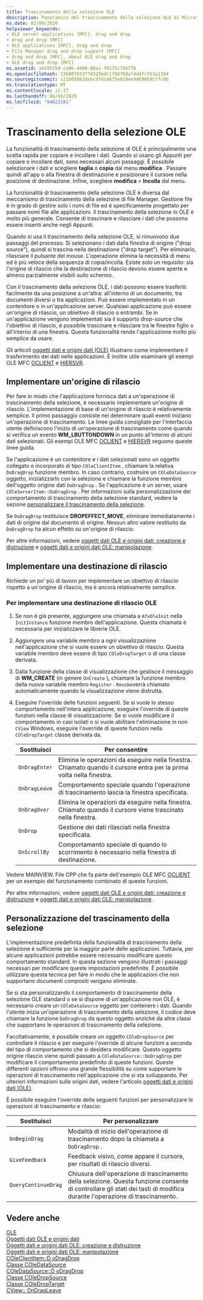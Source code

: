 ```yaml
---
title: Trascinamento della selezione OLE
description: Panoramica del trascinamento della selezione OLE di Microsoft Foundation Classes (MFC), come implementare un'origine di rilascio, un obiettivo di rilascio e come personalizzare il trascinamento della selezione.
ms.date: 02/09/2020
helpviewer_keywords:
- OLE server applications [MFC], drag and drop
- drag and drop [MFC]
- OLE applications [MFC], drag and drop
- File Manager drag and drop support [MFC]
- drag and drop [MFC], about OLE drag and drop
- OLE drag and drop [MFC]
ms.assetid: a4595350-ca06-4400-88a1-f0175c76b77b
ms.openlocfilehash: 23680765377d325bdc1f8878daf4d4fc553a1304
ms.sourcegitcommit: c21b05042debc97d14875e019ee9d698691ffc0b
ms.translationtype: MT
ms.contentlocale: it-IT
ms.lasthandoff: 06/09/2020
ms.locfileid: "84623181"
---
```

# <a name="ole-drag-and-drop"></a>Trascinamento della selezione OLE

La funzionalità di trascinamento della selezione di OLE è principalmente una scelta rapida per copiare e incollare i dati. Quando si usano gli Appunti per copiare o incollare dati, sono necessari alcuni passaggi. È possibile selezionare i dati e scegliere **taglia** o **copia** dal menu **modifica** . Passare quindi all'app o alla finestra di destinazione e posizionare il cursore nella posizione di destinazione. Infine, scegliere **modifica**  >  **Incolla** dal menu.

La funzionalità di trascinamento della selezione OLE è diversa dal meccanismo di trascinamento della selezione di file Manager. Gestione file è in grado di gestire solo i nomi di file ed è specificamente progettato per passare nomi file alle applicazioni. Il trascinamento della selezione in OLE è molto più generale. Consente di trascinare e rilasciare i dati che possono essere inseriti anche negli Appunti.

Quando si usa il trascinamento della selezione OLE, si rimuovono due passaggi del processo. Si selezionano i dati dalla finestra di origine ("drop source"), quindi si trascina nella destinazione ("drop target"). Per eliminarlo, rilasciare il pulsante del mouse. L'operazione elimina la necessità di menu ed è più veloce della sequenza di copia/incolla. Esiste solo un requisito: sia l'origine di rilascio che la destinazione di rilascio devono essere aperte e almeno parzialmente visibili sullo schermo.

Con il trascinamento della selezione OLE, i dati possono essere trasferiti facilmente da una posizione a un'altra: all'interno di un documento, tra documenti diversi o tra applicazioni. Può essere implementato in un contenitore o in un'applicazione server. Qualsiasi applicazione può essere un'origine di rilascio, un obiettivo di rilascio o entrambi. Se in un'applicazione vengono implementati sia il supporto drop-source che l'obiettivo di rilascio, è possibile trascinare e rilasciare tra le finestre figlio o all'interno di una finestra. Questa funzionalità rende l'applicazione molto più semplice da usare.

Gli articoli [oggetti dati e origini dati (OLE)](data-objects-and-data-sources-ole.md) illustrano come implementare il trasferimento dei dati nelle applicazioni. È inoltre utile esaminare gli esempi OLE MFC [OCLIENT](../overview/visual-cpp-samples.md) e [HIERSVR](../overview/visual-cpp-samples.md).

## <a name="implement-a-drop-source"></a><a name="implement-a-drop-source"></a>Implementare un'origine di rilascio

Per fare in modo che l'applicazione fornisca dati a un'operazione di trascinamento della selezione, è necessario implementare un'origine di rilascio. L'implementazione di base di un'origine di rilascio è relativamente semplice. Il primo passaggio consiste nel determinare quali eventi iniziano un'operazione di trascinamento. Le linee guida consigliate per l'interfaccia utente definiscono l'inizio di un'operazione di trascinamento come quando si verifica un evento **WM_LBUTTONDOWN** in un punto all'interno di alcuni dati selezionati. Gli esempi OLE MFC [OCLIENT](../overview/visual-cpp-samples.md) e [HIERSVR](../overview/visual-cpp-samples.md) seguono queste linee guida.

Se l'applicazione è un contenitore e i dati selezionati sono un oggetto collegato o incorporato di tipo `COleClientItem` , chiamare la relativa `DoDragDrop` funzione membro. In caso contrario, costruire un `COleDataSource` oggetto, inizializzarlo con la selezione e chiamare la funzione membro dell'oggetto origine dati `DoDragDrop` . Se l'applicazione è un server, usare `COleServerItem::DoDragDrop` . Per informazioni sulla personalizzazione del comportamento di trascinamento della selezione standard, vedere la sezione [personalizzare il trascinamento della selezione](#customize-drag-and-drop).

Se `DoDragDrop` restituisce **DROPEFFECT_MOVE**, eliminare immediatamente i dati di origine dal documento di origine. Nessun altro valore restituito da `DoDragDrop` ha alcun effetto su un'origine di rilascio.

Per altre informazioni, vedere [oggetti dati OLE e origini dati: creazione e distruzione](data-objects-and-data-sources-creation-and-destruction.md) e [oggetti dati e origini dati OLE: manipolazione](data-objects-and-data-sources-manipulation.md)\.

## <a name="implement-a-drop-target"></a><a name="implement-a-drop-target"></a>Implementare una destinazione di rilascio

Richiede un po' più di lavoro per implementare un obiettivo di rilascio rispetto a un'origine di rilascio, ma è ancora relativamente semplice.

### <a name="to-implement-an-ole-drop-target"></a>Per implementare una destinazione di rilascio OLE

1. Se non è già presente, aggiungere una chiamata a `AfxOleInit` nella `InitInstance` funzione membro dell'applicazione. Questa chiamata è necessaria per inizializzare le librerie OLE.

1. Aggiungere una variabile membro a ogni visualizzazione nell'applicazione che si vuole essere un obiettivo di rilascio. Questa variabile membro deve essere di tipo `COleDropTarget` o di una classe derivata.

1. Dalla funzione della classe di visualizzazione che gestisce il messaggio di **WM_CREATE** (in genere `OnCreate` ), chiamare la funzione membro della nuova variabile membro `Register` . `Revoke`verrà chiamato automaticamente quando la visualizzazione viene distrutta.

1. Eseguire l'override delle funzioni seguenti. Se si vuole lo stesso comportamento nell'intera applicazione, eseguire l'override di queste funzioni nella classe di visualizzazione. Se si vuole modificare il comportamento in casi isolati o si vuole abilitare l'eliminazione in non `CView` Windows, eseguire l'override di queste funzioni nella `COleDropTarget` classe derivata da.

   | Sostituisci | Per consentire |
   | -------- | -------- |
   | `OnDragEnter` | Elimina le operazioni da eseguire nella finestra. Chiamato quando il cursore entra per la prima volta nella finestra. |
   | `OnDragLeave` | Comportamento speciale quando l'operazione di trascinamento lascia la finestra specificata. |
   | `OnDragOver` | Elimina le operazioni da eseguire nella finestra. Chiamato quando il cursore viene trascinato nella finestra. |
   | `OnDrop` | Gestione dei dati rilasciati nella finestra specificata. |
   | `OnScrollBy` | Comportamento speciale di quando lo scorrimento è necessario nella finestra di destinazione. |

Vedere MAINVIEW. File CPP che fa parte dell'esempio OLE MFC [OCLIENT](../overview/visual-cpp-samples.md) per un esempio del funzionamento combinato di queste funzioni.

Per altre informazioni, vedere [oggetti dati OLE e origini dati: creazione e distruzione](data-objects-and-data-sources-creation-and-destruction.md) e [oggetti dati e origini dati OLE: manipolazione](data-objects-and-data-sources-manipulation.md)\.

## <a name="customize-drag-and-drop"></a><a name="customize-drag-and-drop"></a>Personalizzazione del trascinamento della selezione

L'implementazione predefinita della funzionalità di trascinamento della selezione è sufficiente per la maggior parte delle applicazioni. Tuttavia, per alcune applicazioni potrebbe essere necessario modificare questo comportamento standard. In questa sezione vengono illustrati i passaggi necessari per modificare queste impostazioni predefinite. È possibile utilizzare questa tecnica per fare in modo che le applicazioni che non supportano documenti compositi vengano eliminate.

Se si sta personalizzando il comportamento di trascinamento della selezione OLE standard o se si dispone di un'applicazione non OLE, è necessario creare un `COleDataSource` oggetto per contenere i dati. Quando l'utente inizia un'operazione di trascinamento della selezione, il codice deve chiamare la funzione `DoDragDrop` da questo oggetto anziché da altre classi che supportano le operazioni di trascinamento della selezione.

Facoltativamente, è possibile creare un oggetto `COleDropSource` per controllare il rilascio e per eseguire l'override di alcune funzioni a seconda del tipo di comportamento che si desidera modificare. Questo oggetto origine rilascio viene quindi passato a `COleDataSource::DoDragDrop` per modificare il comportamento predefinito di queste funzioni. Queste differenti opzioni offrono una grande flessibilità su come supportare le operazioni di trascinamento nell'applicazione che si sta sviluppando. Per ulteriori informazioni sulle origini dati, vedere l'articolo [oggetti dati e origini dati (OLE)](data-objects-and-data-sources-ole.md).

È possibile eseguire l'override delle seguenti funzioni per personalizzare le operazioni di trascinamento e rilascio:

| Sostituisci | Per personalizzare |
| -------- | ------------ |
| `OnBeginDrag` | Modalità di inizio dell'operazione di trascinamento dopo la chiamata a `DoDragDrop` . |
| `GiveFeedback` | Feedback visivo, come appare il cursore, per risultati di rilascio diversi. |
| `QueryContinueDrag` | Chiusura dell'operazione di trascinamento della selezione. Questa funzione consente di controllare gli stati dei tasti di modifica durante l'operazione di trascinamento. |

## <a name="see-also"></a>Vedere anche

[OLE](ole-in-mfc.md)\
[Oggetti dati OLE e origini dati](data-objects-and-data-sources-ole.md)\
[Oggetti dati e origini dati OLE: creazione e distruzione](data-objects-and-data-sources-creation-and-destruction.md)\
[Oggetti dati e origini dati OLE: manipolazione](data-objects-and-data-sources-manipulation.md)\
[COleClientItem::D oDragDrop](reference/coleclientitem-class.md#dodragdrop)\
[Classe COleDataSource](reference/coledatasource-class.md)\
[COleDataSource::D oDragDrop](reference/coledatasource-class.md#dodragdrop)\
[Classe COleDropSource](reference/coledropsource-class.md)\
[Classe COleDropTarget](reference/coledroptarget-class.md)\
[CView:: OnDragLeave](reference/cview-class.md#ondragleave)
